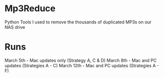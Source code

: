 # Mp3Reduce
Python Tools I used to remove the thousands of duplicated MP3s on our NAS drive

# Runs
March 5th - Mac updates only (Strategy A, C & D)
March 8th - Mac and PC updates (Strategies A - C)
March 12th - Mac and PC updates (Strategies A - F)
